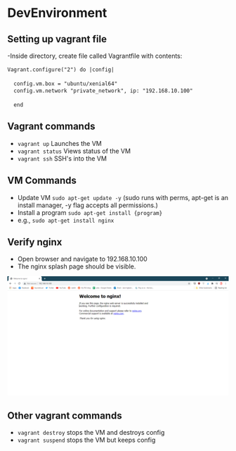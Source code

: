 # DevEnvironment

## Setting up vagrant file
-Inside directory, create file called Vagrantfile with contents:
```
Vagrant.configure("2") do |config|

  config.vm.box = "ubuntu/xenial64" 
  config.vm.network "private_network", ip: "192.168.10.100"
  
  end

```


## Vagrant commands
- `vagrant up` Launches the VM
- `vagrant status` Views status of the VM
- `vagrant ssh` SSH's into the VM

## VM Commands
- Update VM `sudo apt-get update -y` (sudo runs with perms, apt-get is an install manager, -y flag accepts all permissions.) 
- Install a program `sudo apt-get install {program}` 
- e.g., `sudo apt-get install nginx`


## Verify nginx 
- Open browser and navigate to 192.168.10.100
- The nginx splash page should be visible.

![The desired view](https://github.com/jackingham/DevEnvironment/blob/main/image.png?raw=true)

## Other vagrant commands
- `vagrant destroy` stops the VM and destroys config
- `vagrant suspend` stops the VM but keeps config



